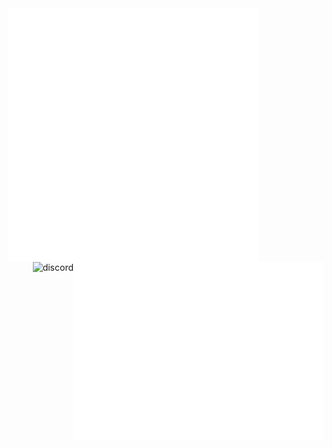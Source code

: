 <img align="left" width="400" alt="metrics" src="left.github.svg">
<img align="right" width="400" alt="metrics" src="right.github.svg">
<img align="right"  alt="discord" src="https://discord.c99.nl/widget/theme-3/1063801507515998208.png">
